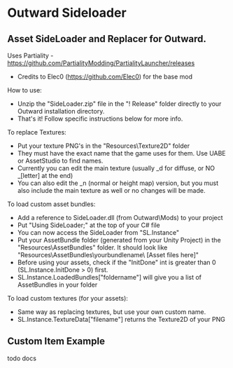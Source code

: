 # Outward Sideloader

## Asset SideLoader and Replacer for Outward.

Uses Partiality - https://github.com/PartialityModding/PartialityLauncher/releases

* Credits to Elec0 (https://github.com/Elec0) for the base mod

How to use:

* Unzip the "SideLoader.zip" file in the "! Release" folder directly to your Outward installation directory.
* That's it! Follow specific instructions below for more info.

To replace Textures:
* Put your texture PNG's in the "Resources\Texture2D\" folder
* They must have the exact name that the game uses for them. Use UABE or AssetStudio to find names.
* Currently you can edit the main texture (usually \_d for diffuse, or NO \_[letter] at the end)
* You can also edit the \_n (normal or height map) version, but you must also include the main texture as well or no changes will be made.

To load custom asset bundles:
* Add a reference to SideLoader.dll (from Outward\Mods\) to your project
* Put "Using SideLoader;" at the top of your C# file
* You can now access the SideLoader from "SL.Instance"
* Put your AssetBundle folder (generated from your Unity Project) in the "Resources\AssetBundles\" folder. It should look like "Resources\AssetBundles\yourbundlename\ [Asset files here]"
* Before using your assets, check if the "InitDone" int is greater than 0 (SL.Instance.InitDone > 0) first.
* SL.Instance.LoadedBundles["foldername"] will give you a list of AssetBundles in your folder

To load custom textures (for your assets):
* Same way as replacing textures, but use your own custom name.
* SL.Instance.TextureData["filename"] returns the Texture2D of your PNG

## Custom Item Example

todo docs
